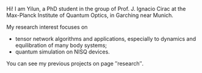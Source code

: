 
Hi! I am Yilun, a PhD student in the group of Prof. J. Ignacio Cirac at the Max-Planck Institute of Quantum Optics, in Garching near Munich. 


My research interest focuses on 
- tensor network algorithms and applications, especially to dynamics and equilibration of many body systems;
- quantum simulation on NISQ devices.

You can see my previous projects on page &Prime;research&Prime;.